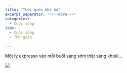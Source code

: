 ```yaml
---
title: "Thói quen khó bỏ"
excerpt_separator: "<!--more-->"
categories:
  - Cuộc sống
tags:
  - Cuộc sống
  - Thư giãn
  
---
```


Một ly expresso vào mỗi buổi sáng sớm thật sảng khoái...

<p><img src="/assets/imagesexpresso.jpeg" /> </p>
